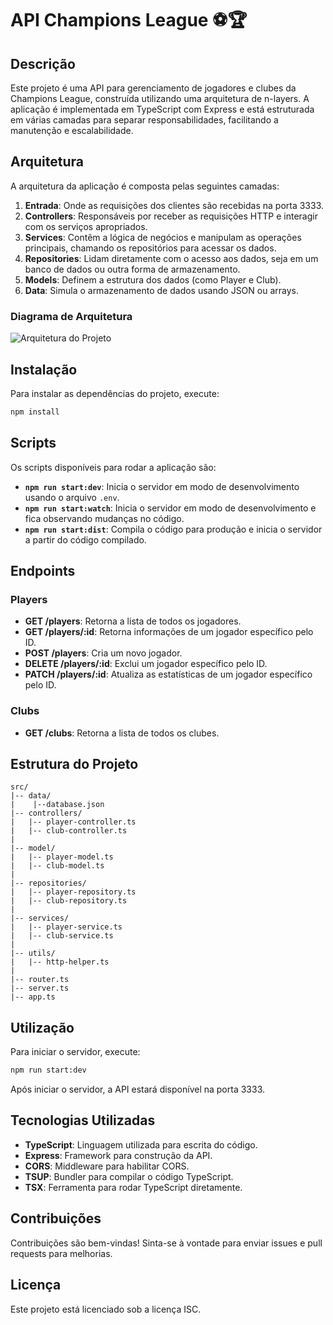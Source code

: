 
# API Champions League ⚽🏆

## Descrição

Este projeto é uma API para gerenciamento de jogadores e clubes da Champions League, construída utilizando uma arquitetura de n-layers. A aplicação é implementada em TypeScript com Express e está estruturada em várias camadas para separar responsabilidades, facilitando a manutenção e escalabilidade.

## Arquitetura

A arquitetura da aplicação é composta pelas seguintes camadas:

1. **Entrada**: Onde as requisições dos clientes são recebidas na porta 3333.
2. **Controllers**: Responsáveis por receber as requisições HTTP e interagir com os serviços apropriados.
3. **Services**: Contêm a lógica de negócios e manipulam as operações principais, chamando os repositórios para acessar os dados.
4. **Repositories**: Lidam diretamente com o acesso aos dados, seja em um banco de dados ou outra forma de armazenamento.
5. **Models**: Definem a estrutura dos dados (como Player e Club).
6. **Data**: Simula o armazenamento de dados usando JSON ou arrays.

### Diagrama de Arquitetura

![Arquitetura do Projeto](arquitetura%20do%20projeto.png)

## Instalação

Para instalar as dependências do projeto, execute:

```bash
npm install
```

## Scripts

Os scripts disponíveis para rodar a aplicação são:

- **`npm run start:dev`**: Inicia o servidor em modo de desenvolvimento usando o arquivo `.env`.
- **`npm run start:watch`**: Inicia o servidor em modo de desenvolvimento e fica observando mudanças no código.
- **`npm run start:dist`**: Compila o código para produção e inicia o servidor a partir do código compilado.

## Endpoints

### Players

- **GET /players**: Retorna a lista de todos os jogadores.
- **GET /players/:id**: Retorna informações de um jogador específico pelo ID.
- **POST /players**: Cria um novo jogador.
- **DELETE /players/:id**: Exclui um jogador específico pelo ID.
- **PATCH /players/:id**: Atualiza as estatísticas de um jogador específico pelo ID.

### Clubs

- **GET /clubs**: Retorna a lista de todos os clubes.

## Estrutura do Projeto

```plaintext
src/
|-- data/
|    |--database.json
|-- controllers/
|   |-- player-controller.ts
|   |-- club-controller.ts
|
|-- model/
|   |-- player-model.ts
|   |-- club-model.ts
|
|-- repositories/
|   |-- player-repository.ts
|   |-- club-repository.ts
|
|-- services/
|   |-- player-service.ts
|   |-- club-service.ts
|
|-- utils/
|   |-- http-helper.ts
|
|-- router.ts
|-- server.ts
|-- app.ts
```

## Utilização

Para iniciar o servidor, execute:

```bash
npm run start:dev
```

Após iniciar o servidor, a API estará disponível na porta 3333.

## Tecnologias Utilizadas

- **TypeScript**: Linguagem utilizada para escrita do código.
- **Express**: Framework para construção da API.
- **CORS**: Middleware para habilitar CORS.
- **TSUP**: Bundler para compilar o código TypeScript.
- **TSX**: Ferramenta para rodar TypeScript diretamente.

## Contribuições

Contribuições são bem-vindas! Sinta-se à vontade para enviar issues e pull requests para melhorias.

## Licença

Este projeto está licenciado sob a licença ISC.
```
